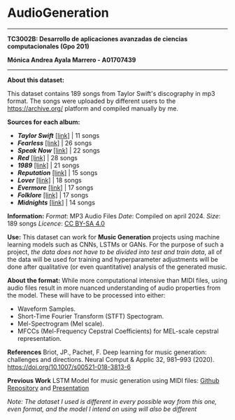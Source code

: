 # AudioGeneration
---
**TC3002B: Desarrollo de aplicaciones avanzadas de ciencias computacionales (Gpo 201)**

**Mónica Andrea Ayala Marrero - A01707439**

---
**About this dataset:**

This dataset contains 189 songs from Taylor Swift's discography in mp3 format. The songs were uploaded by different users to the https://archive.org/ platform and compiled manually by me.

**Sources for each album:**
- ***Taylor Swift*** [[link]](https://archive.org/details/cd_taylor-swift_taylor-swift/disc1/01.+Taylor+Swift+-+Tim+McGraw.flac) | 11 songs
- ***Fearless*** [[link]](https://archive.org/details/Fearless-Taylors-Version-Taylor-Swift) | 26 songs
- ***Speak Now*** [[link]](https://archive.org/details/Speak-Now-Taylors-Version-Taylor-Swift) | 22 songs
- ***Red*** [[link]](https://archive.org/details/Red-Album-Taylor-Swift-Taylors-Version) | 28 songs
- ***1989*** [[link]](https://archive.org/details/1989-taylors-version) | 21 songs
- ***Reputation*** [[link]](https://archive.org/details/reputation-cd) | 15 songs
- ***Lover*** [[link]](https://archive.org/details/lover-cd/14+Audio+Track.aiff) | 18 songs
- ***Evermore*** [[link]](https://archive.org/details/happiness_20240409) | 17 songs
- ***Folklore*** [[link]](https://archive.org/details/epiphany_20240407) | 17 songs
- ***Midnights*** [[link]](https://archive.org/details/01.-lavender-haze) | 14 songs

**Information:**
*Format*: MP3 Audio Files
*Date*: Compiled on april 2024. 
*Size*: 189 songs
*Licence*: [CC BY-SA 4.0](https://creativecommons.org/licenses/by-sa/4.0/)

**Use:**
This dataset can work for **Music Generation** projects using machine learning models such as CNNs, LSTMs or GANs. For the purpose of such a project, *the data does not have to be divided into test and train data*, all of the data will be used for training and hyperparameter adjustments will be done after qualitative (or even quantitative) analysis of the generated music.

**About the format:**
While more computational intensive than MIDI files, using audio files result in more nuanced understanding of audio properties from the model. These will have to be processed into either:
- Waveform Samples.
- Short-Time Fourier Transform (STFT) Spectogram.
- Mel-Spectrogram (Mel scale).
- MFCCs (Mel-Frequency Cepstral Coefficients) for MEL-scale cepstral representation.

**References**
Briot, JP., Pachet, F. Deep learning for music generation: challenges and directions. Neural Comput & Applic 32, 981–993 (2020). https://doi.org/10.1007/s00521-018-3813-6

**Previous Work**
LSTM Model for music generation using MIDI files: [Github Repository](https://github.com/monica-ayala/MusicGenerator) and [Presentation](https://www.canva.com/design/DAF54orkKw4/GHiqPZIscVxblPPqpttnww/view?utm_content=DAF54orkKw4&utm_campaign=designshare&utm_medium=link&utm_source=editor)

*Note: The dataset I used is different in every possible way from this one, even format, and the model I intend on using will also be different*